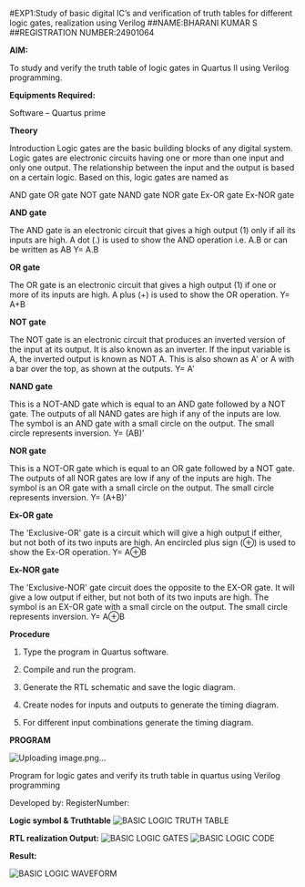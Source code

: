 #EXP1:Study of basic digital IC’s and verification of truth tables for different logic gates, realization using Verilog
##NAME:BHARANI KUMAR S
##REGISTRATION NUMBER:24901064

**AIM:** 

To study and verify the truth table of logic gates in Quartus II using Verilog programming.

**Equipments Required:**

Software – Quartus prime 

**Theory**

Introduction Logic gates are the basic building blocks of any digital system. Logic gates are electronic circuits having one or more than one input and only one output. The relationship between the input and the output is based on a certain logic. Based on this, logic gates are named as

AND gate OR gate NOT gate NAND gate NOR gate Ex-OR gate Ex-NOR gate

**AND gate**

The AND gate is an electronic circuit that gives a high output (1) only if all its inputs are high. A dot (.) is used to show the AND operation i.e. A.B or can be written as AB
Y= A.B

**OR gate** 

The OR gate is an electronic circuit that gives a high output (1) if one or more of its inputs are high. A plus (+) is used to show the OR operation.
Y= A+B

**NOT gate**

The NOT gate is an electronic circuit that produces an inverted version of the input at its output. It is also known as an inverter. If the input variable is A, the inverted output is known as NOT A. This is also shown as A' or A with a bar over the top, as shown at the outputs.
Y= A'

**NAND gate**

This is a NOT-AND gate which is equal to an AND gate followed by a NOT gate. The outputs of all NAND gates are high if any of the inputs are low. The symbol is an AND gate with a small circle on the output. The small circle represents inversion.
Y= (AB)’

**NOR gate**

This is a NOT-OR gate which is equal to an OR gate followed by a NOT gate. The outputs of all NOR gates are low if any of the inputs are high. The symbol is an OR gate with a small circle on the output. The small circle represents inversion.
Y= (A+B)’

**Ex-OR gate**

The 'Exclusive-OR' gate is a circuit which will give a high output if either, but not both of its two inputs are high. An encircled plus sign (⊕) is used to show the Ex-OR operation.
Y= A⊕B

**Ex-NOR gate**

The 'Exclusive-NOR' gate circuit does the opposite to the EX-OR gate. It will give a low output if either, but not both of its two inputs are high. The symbol is an EX-OR gate with a small circle on the output. The small circle represents inversion.
Y= A⊕B

**Procedure** 

1.	Type the program in Quartus software.

2.	Compile and run the program.

3.	Generate the RTL schematic and save the logic diagram.

4.	Create nodes for inputs and outputs to generate the timing diagram.

5.	For different input combinations generate the timing diagram.


**PROGRAM**

![Uploading image.png…]()

Program for logic gates and verify its truth table in quartus using Verilog programming

 Developed by: RegisterNumber: 
 
**Logic symbol & Truthtable**
![BASIC LOGIC  TRUTH TABLE](https://github.com/user-attachments/assets/881a80ae-6ca1-4bcd-bcc6-516b4d70c25d)

**RTL realization Output:** 
![BASIC LOGIC GATES](https://github.com/user-attachments/assets/6342b98e-e585-485d-8cc5-48e3747b571c)
![BASIC LOGIC CODE](https://github.com/user-attachments/assets/cbad9b3a-c3c8-4268-b252-b3333aa3d4de)



**Result:**

![BASIC LOGIC WAVEFORM](https://github.com/user-attachments/assets/239873aa-3cbf-4227-975a-059fa800cc51)

